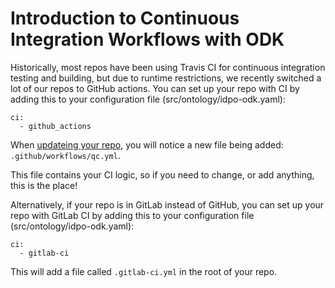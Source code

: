 # Introduction to Continuous Integration Workflows with ODK

Historically, most repos have been using Travis CI for continuous integration testing and building, but due to
runtime restrictions, we recently switched a lot of our repos to GitHub actions. You can set up your repo with CI by adding 
this to your configuration file (src/ontology/idpo-odk.yaml):

```
ci:
  - github_actions
```

When [updateing your repo](RepoManagement.md), you will notice a new file being added: `.github/workflows/qc.yml`.

This file contains your CI logic, so if you need to change, or add anything, this is the place!

Alternatively, if your repo is in GitLab instead of GitHub, you can set up your repo with GitLab CI by adding 
this to your configuration file (src/ontology/idpo-odk.yaml):

```
ci:
  - gitlab-ci
```

This will add a file called `.gitlab-ci.yml` in the root of your repo.

